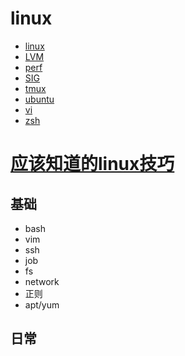# linux


- [linux](./linux.md)
- [LVM](./LVM.md)
- [perf](./perf.md)
- [SIG](./SIG.md)
- [tmux](./tmux.md)
- [ubuntu](./ubuntu.md)
- [vi](./vi.md)
- [zsh](./zsh.md)

# [应该知道的linux技巧](https://coolshell.cn/articles/8883.html)

## 基础

- bash
- vim
- ssh
- job
- fs
- network
- 正则
- apt/yum

## 日常
